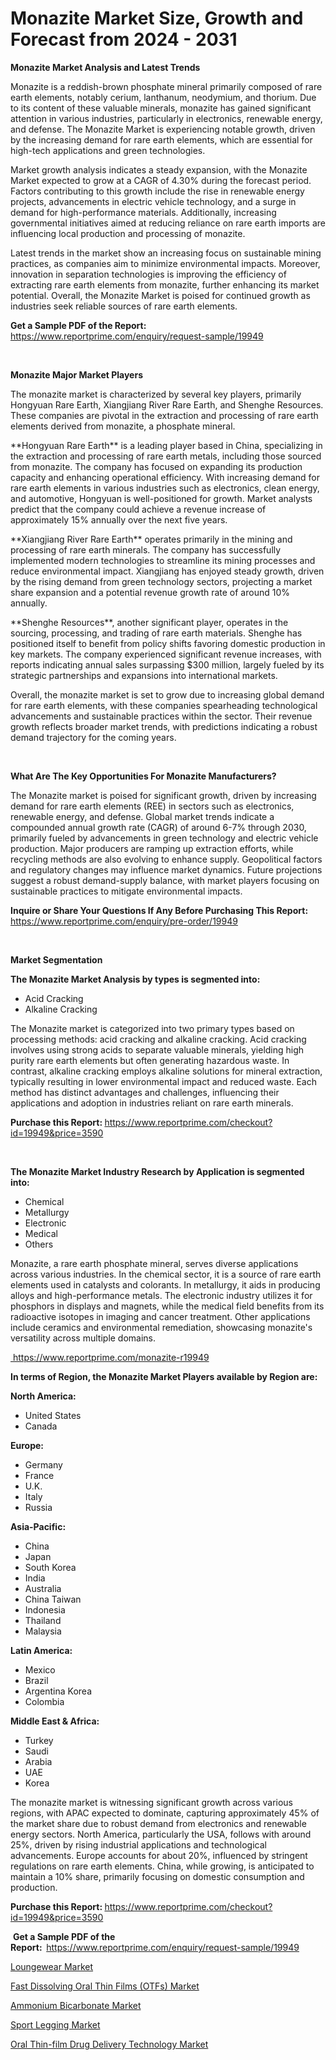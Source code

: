 <p><h1>Monazite Market Size, Growth and Forecast from 2024 - 2031</h1></p><p><strong>Monazite Market Analysis and Latest Trends</strong></p>
<p><p>Monazite is a reddish-brown phosphate mineral primarily composed of rare earth elements, notably cerium, lanthanum, neodymium, and thorium. Due to its content of these valuable minerals, monazite has gained significant attention in various industries, particularly in electronics, renewable energy, and defense. The Monazite Market is experiencing notable growth, driven by the increasing demand for rare earth elements, which are essential for high-tech applications and green technologies.</p><p>Market growth analysis indicates a steady expansion, with the Monazite Market expected to grow at a CAGR of 4.30% during the forecast period. Factors contributing to this growth include the rise in renewable energy projects, advancements in electric vehicle technology, and a surge in demand for high-performance materials. Additionally, increasing governmental initiatives aimed at reducing reliance on rare earth imports are influencing local production and processing of monazite.</p><p>Latest trends in the market show an increasing focus on sustainable mining practices, as companies aim to minimize environmental impacts. Moreover, innovation in separation technologies is improving the efficiency of extracting rare earth elements from monazite, further enhancing its market potential. Overall, the Monazite Market is poised for continued growth as industries seek reliable sources of rare earth elements.</p></p>
<p><strong>Get a Sample PDF of the Report:&nbsp;</strong> <a href="https://www.reportprime.com/enquiry/request-sample/19949?utm_campaign=10&utm_medium=2&utm_source=Github&utm_content=ia&utm_term=27112024&utm_id=monazite">https://www.reportprime.com/enquiry/request-sample/19949</a></p>
<p>&nbsp;</p>
<p><strong>Monazite Major Market Players</strong></p>
<p><p>The monazite market is characterized by several key players, primarily Hongyuan Rare Earth, Xiangjiang River Rare Earth, and Shenghe Resources. These companies are pivotal in the extraction and processing of rare earth elements derived from monazite, a phosphate mineral.</p><p>**Hongyuan Rare Earth** is a leading player based in China, specializing in the extraction and processing of rare earth metals, including those sourced from monazite. The company has focused on expanding its production capacity and enhancing operational efficiency. With increasing demand for rare earth elements in various industries such as electronics, clean energy, and automotive, Hongyuan is well-positioned for growth. Market analysts predict that the company could achieve a revenue increase of approximately 15% annually over the next five years.</p><p>**Xiangjiang River Rare Earth** operates primarily in the mining and processing of rare earth minerals. The company has successfully implemented modern technologies to streamline its mining processes and reduce environmental impact. Xiangjiang has enjoyed steady growth, driven by the rising demand from green technology sectors, projecting a market share expansion and a potential revenue growth rate of around 10% annually.</p><p>**Shenghe Resources**, another significant player, operates in the sourcing, processing, and trading of rare earth materials. Shenghe has positioned itself to benefit from policy shifts favoring domestic production in key markets. The company experienced significant revenue increases, with reports indicating annual sales surpassing $300 million, largely fueled by its strategic partnerships and expansions into international markets.</p><p>Overall, the monazite market is set to grow due to increasing global demand for rare earth elements, with these companies spearheading technological advancements and sustainable practices within the sector. Their revenue growth reflects broader market trends, with predictions indicating a robust demand trajectory for the coming years.</p></p>
<p>&nbsp;</p>
<p><strong>What Are The Key Opportunities For Monazite Manufacturers?</strong></p>
<p><p>The Monazite market is poised for significant growth, driven by increasing demand for rare earth elements (REE) in sectors such as electronics, renewable energy, and defense. Global market trends indicate a compounded annual growth rate (CAGR) of around 6-7% through 2030, primarily fueled by advancements in green technology and electric vehicle production. Major producers are ramping up extraction efforts, while recycling methods are also evolving to enhance supply. Geopolitical factors and regulatory changes may influence market dynamics. Future projections suggest a robust demand-supply balance, with market players focusing on sustainable practices to mitigate environmental impacts.</p></p>
<p><strong>Inquire or Share Your Questions If Any Before Purchasing This Report:</strong> <a href="https://www.reportprime.com/enquiry/pre-order/19949?utm_campaign=10&utm_medium=2&utm_source=Github&utm_content=ia&utm_term=27112024&utm_id=monazite">https://www.reportprime.com/enquiry/pre-order/19949</a></p>
<p>&nbsp;</p>
<p><strong>Market Segmentation</strong></p>
<p><strong>The Monazite Market Analysis by types is segmented into:</strong></p>
<p><ul><li>Acid Cracking</li><li>Alkaline Cracking</li></ul></p>
<p><p>The Monazite market is categorized into two primary types based on processing methods: acid cracking and alkaline cracking. Acid cracking involves using strong acids to separate valuable minerals, yielding high purity rare earth elements but often generating hazardous waste. In contrast, alkaline cracking employs alkaline solutions for mineral extraction, typically resulting in lower environmental impact and reduced waste. Each method has distinct advantages and challenges, influencing their applications and adoption in industries reliant on rare earth minerals.</p></p>
<p><strong>Purchase this Report:&nbsp;</strong><a href="https://www.reportprime.com/checkout?id=19949&price=3590&utm_campaign=10&utm_medium=2&utm_source=Github&utm_content=ia&utm_term=27112024&utm_id=monazite">https://www.reportprime.com/checkout?id=19949&price=3590</a></p>
<p>&nbsp;</p>
<p><strong>The Monazite Market Industry Research by Application is segmented into:</strong></p>
<p><ul><li>Chemical</li><li>Metallurgy</li><li>Electronic</li><li>Medical</li><li>Others</li></ul></p>
<p><p>Monazite, a rare earth phosphate mineral, serves diverse applications across various industries. In the chemical sector, it is a source of rare earth elements used in catalysts and colorants. In metallurgy, it aids in producing alloys and high-performance metals. The electronic industry utilizes it for phosphors in displays and magnets, while the medical field benefits from its radioactive isotopes in imaging and cancer treatment. Other applications include ceramics and environmental remediation, showcasing monazite's versatility across multiple domains.</p></p>
<p><a href="https://www.reportprime.com/monazite-r19949?utm_campaign=10&utm_medium=2&utm_source=Github&utm_content=ia&utm_term=27112024&utm_id=monazite">&nbsp;https://www.reportprime.com/monazite-r19949</a></p>
<p><strong>In terms of Region, the Monazite Market Players available by Region are:</strong></p>
<p>
    <p> <strong> North America: </strong>
        <ul>
            <li>United States</li>
            <li>Canada</li>
        </ul>
        </p> 
    <p> <strong> Europe: </strong>
        <ul>
            <li>Germany</li>
            <li>France</li>
            <li>U.K.</li>
            <li>Italy</li>
            <li>Russia</li>
        </ul>
        </p> 
    <p> <strong> Asia-Pacific: </strong>
        <ul>
            <li>China</li>
            <li>Japan</li>
            <li>South Korea</li>
            <li>India</li>
            <li>Australia</li>
            <li>China Taiwan</li>
            <li>Indonesia</li>
            <li>Thailand</li>
            <li>Malaysia</li>
        </ul>
        </p> 
    <p> <strong> Latin America: </strong>
        <ul>
            <li>Mexico</li>
            <li>Brazil</li>
            <li>Argentina Korea</li>
            <li>Colombia</li>
        </ul>
        </p> 
    <p> <strong> Middle East & Africa: </strong>
        <ul>
            <li>Turkey</li>
            <li>Saudi</li>
            <li>Arabia</li>
            <li>UAE</li>
            <li>Korea</li>
        </ul>
    </p>
    </p>
<p><p>The monazite market is witnessing significant growth across various regions, with APAC expected to dominate, capturing approximately 45% of the market share due to robust demand from electronics and renewable energy sectors. North America, particularly the USA, follows with around 25%, driven by rising industrial applications and technological advancements. Europe accounts for about 20%, influenced by stringent regulations on rare earth elements. China, while growing, is anticipated to maintain a 10% share, primarily focusing on domestic consumption and production.</p></p>
<p><strong>Purchase this Report: </strong><a href="https://www.reportprime.com/checkout?id=19949&price=3590&utm_campaign=10&utm_medium=2&utm_source=Github&utm_content=ia&utm_term=27112024&utm_id=monazite">https://www.reportprime.com/checkout?id=19949&price=3590</a></p>
<p>&nbsp;<strong>Get a Sample PDF of the Report:&nbsp;&nbsp;</strong><a href="https://www.reportprime.com/enquiry/request-sample/19949?utm_campaign=10&utm_medium=2&utm_source=Github&utm_content=ia&utm_term=27112024&utm_id=monazite">https://www.reportprime.com/enquiry/request-sample/19949</a></p>
<p><strong></strong></p>
<p><p><a href="https://www.linkedin.com/pulse/loungewear-market-overview-forecast-2024-2031-detailed-study-dtche?utm_campaign=10&utm_medium=2&utm_source=Github&utm_content=ia&utm_term=27112024&utm_id=monazite">Loungewear Market</a></p><p><a href="https://issuu.com/reportprime-2/docs/fast-dissolving-oral-thin-films-otf_1600ddc499c294?utm_campaign=10&utm_medium=2&utm_source=Github&utm_content=ia&utm_term=27112024&utm_id=monazite">Fast Dissolving Oral Thin Films (OTFs) Market</a></p><p><a href="https://github.com/mahnoor2003/Market-Research-Report-List-6/blob/main/ammonium-bicarbonate-market.md?utm_campaign=10&utm_medium=2&utm_source=Github&utm_content=ia&utm_term=27112024&utm_id=monazite">Ammonium Bicarbonate Market</a></p><p><a href="https://www.linkedin.com/pulse/strategic-market-insights-navigating-global-sport-legging-knqve?utm_campaign=10&utm_medium=2&utm_source=Github&utm_content=ia&utm_term=27112024&utm_id=monazite">Sport Legging Market</a></p><p><a href="https://issuu.com/reportprime-2/docs/oral-thin-film-drug-delivery-techno_62ca6223f60ed4?utm_campaign=10&utm_medium=2&utm_source=Github&utm_content=ia&utm_term=27112024&utm_id=monazite">Oral Thin-film Drug Delivery Technology Market</a></p></p>